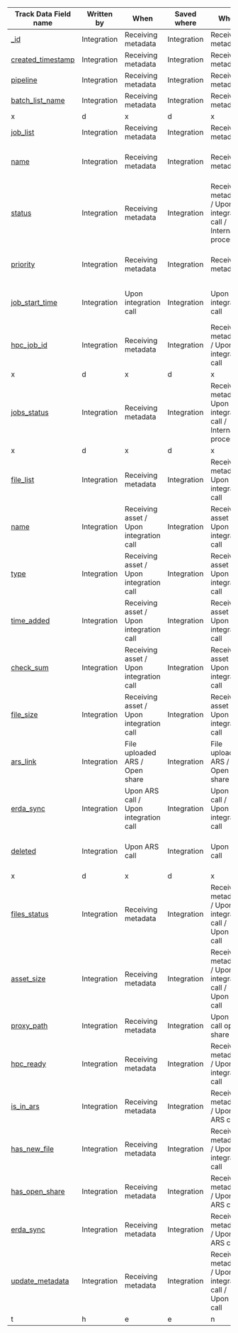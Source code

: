 | Track Data Field name   | Written by          | When          | Saved where        | When       | Relevant into      |
|--------------------------------|---------------------|---------------|--------------------|------------|--------------------|
| [_id](Track_field_descriptions/_id.md) | Integration | Receiving metadata | Integration | Receiving metadata |  |
| [created_timestamp](Track_field_descriptions/created_timestamp.md) | Integration | Receiving metadata | Integration | Receiving metadata |  |
| [pipeline](Track_field_descriptions/pipeline.md) | Integration | Receiving metadata | Integration | Receiving metadata |  |
| [batch_list_name](Track_field_descriptions/batch_list_name.md) | Integration | Receiving metadata | Integration | Receiving metadata |  |
| x | d | x | d | x | d |
| [job_list](Track_field_descriptions/job_list.md) | Integration | Receiving metadata | Integration | Receiving metadata|  |
| [name](Track_field_descriptions/name.md) | Integration | Receiving metadata | Integration | Receiving metadata | Part of the object in job_list  |
| [status](Track_field_descriptions/status.md) | Integration | Receiving metadata | Integration | Receiving metadata / Upon integration call / Internal process | Part of the object in job_list |
| [priority](Track_field_descriptions/priority.md) | Integration | Receiving metadata | Integration | Receiving metadata | Part of the object in job_list |
| [job_start_time](Track_field_descriptions/job_start_time.md) | Integration | Upon integration call | Integration | Upon integration call | Part of the object in job_list |
| [hpc_job_id](Track_field_descriptions/hpc_job_id.md) | Integration | Receiving metadata | Integration | Receiving metadata / Upon integration call | Part of the object in job_list |
| x | d | x | d | x | d |
| [jobs_status](Track_field_descriptions/jobs_status.md) | Integration | Receiving metadata | Integration | Receiving metada / Upon integration call / Internal process |  |
| x | d | x | d | x | d |
| [file_list](Track_field_descriptions/file_list.md) | Integration | Receiving metadata | Integration | Receiving metada / Upon integration call |  |
| [name](Track_field_descriptions/name.md) | Integration | Receiving asset / Upon integration call | Integration | Receiving asset / Upon integration call | Part of the object in [file_list](Track_field_descriptions/file_list.md) |
| [type](Track_field_descriptions/type.md) | Integration | Receiving asset / Upon integration call | Integration | Receiving asset / Upon integration call | Part of the object in [file_list](Track_field_descriptions/file_list.md) |
| [time_added](Track_field_descriptions/time_added.md) | Integration | Receiving asset / Upon integration call | Integration | Receiving asset / Upon integration call | Part of the object in [file_list](Track_field_descriptions/file_list.md) |
| [check_sum](Track_field_descriptions/check_sum.md) | Integration | Receiving asset / Upon integration call | Integration | Receiving asset / Upon integration call | Part of the object in [file_list](Track_field_descriptions/file_list.md) |
| [file_size](Track_field_descriptions/file_size.md) | Integration | Receiving asset / Upon integration call | Integration | Receiving asset / Upon integration call | Part of the object in [file_list](Track_field_descriptions/file_list.md) |
| [ars_link](Track_field_descriptions/ars_link.md) | Integration | File uploaded ARS / Open share | Integration | File uploaded ARS / Open share | Part of the object in [file_list](Track_field_descriptions/file_list.md) |
| [erda_sync](Track_field_descriptions/erda_sync.md) | Integration | Upon ARS call / Upon integration call | Integration | Upon ARS call / Upon integration call | Part of the object in [file_list](Track_field_descriptions/file_list.md) |
| [deleted](Track_field_descriptions/deleted.md) | Integration | Upon ARS call | Integration | Upon ARS call | Part of the object in [file_list](Track_field_descriptions/file_list.md) |
| x | d | x | d | x | d |
| [files_status](Track_field_descriptions/files_status.md) | Integration | Receiving metadata | Integration | Receiving metadata / Upon integration call / Upon ARS call |  |
| [asset_size](Track_field_descriptions/asset_size.md) | Integration | Receiving metadata | Integration | Receiving metadata / Upon integration call / Upon ARS call |  |
| [proxy_path](Track_field_descriptions/proxy_path.md) | Integration | Receiving metadata | Integration | Upon ARS call open share |  |
| [hpc_ready](Track_field_descriptions/hpc_ready.md) | Integration | Receiving metadata | Integration | Receiving metadata / Upon integration call |  |
| [is_in_ars](Track_field_descriptions/is_in_ars.md) | Integration | Receiving metadata | Integration | Receiving metadata / Upon ARS call |  |
| [has_new_file](Track_field_descriptions/has_new_file.md) | Integration | Receiving metadata | Integration | Receiving metadata / Upon integration call |  |
| [has_open_share](Track_field_descriptions/has_open_share.md) | Integration | Receiving metadata | Integration | Receiving metadata / Upon ARS call |  |
| [erda_sync](Track_field_descriptions/erda_sync.md) | Integration | Receiving metadata | Integration | Receiving metadata / Upon ARS call |  |
| [update_metadata](Track_field_descriptions/update_metadata.md) | Integration | Receiving metadata | Integration | Receiving metadata / Upon integration call / Upon ARS call |  |
| t | h | e | e | n | d |